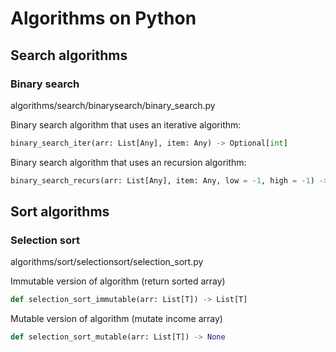 # Algorithms on Python
## Search algorithms
### Binary search
algorithms/search/binarysearch/binary_search.py

Binary search algorithm that uses an iterative algorithm:
```python
binary_search_iter(arr: List[Any], item: Any) -> Optional[int]
```

Binary search algorithm that uses an recursion algorithm:
```python
binary_search_recurs(arr: List[Any], item: Any, low = -1, high = -1) -> Optional[int]
```

## Sort algorithms
### Selection sort
algorithms/sort/selectionsort/selection_sort.py

Immutable version of algorithm (return sorted array)
```python
def selection_sort_immutable(arr: List[T]) -> List[T]
```

Mutable version of algorithm (mutate income array)
```python
def selection_sort_mutable(arr: List[T]) -> None
```
